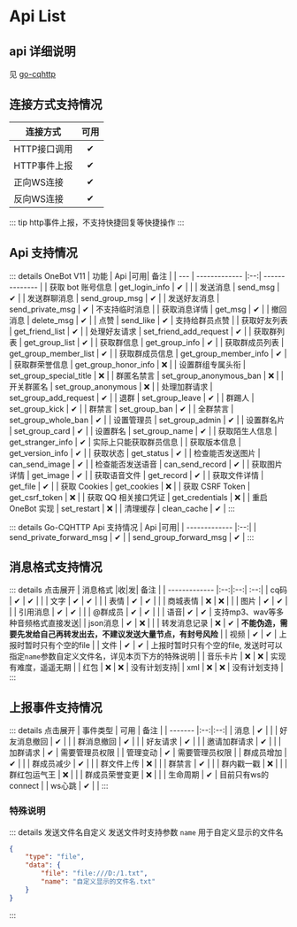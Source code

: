 # Api List

## api 详细说明

见 [go-cqhttp](https://docs.go-cqhttp.org/api)

## 连接方式支持情况
| 连接方式   |可用|
|----------|:-:| 
| HTTP接口调用 | ✔ |
| HTTP事件上报 | ✔ |
| 正向WS连接   | ✔ |
| 反向WS连接   | ✔ |
::: tip
http事件上报，不支持快捷回复等快捷操作
:::


## Api 支持情况
::: details OneBot V11
| 功能 |     Api    |可用| 备注 |
| --- | -------------  |:--:| -------------- | 
| 获取 bot 账号信息 |   get_login_info | ✔ | |
| 发送消息 |   send_msg | ✔ |
| 发送群聊消息 |   send_group_msg | ✔ |
| 发送好友消息 |   send_private_msg | ✔ | 不支持临时消息 |
| 获取消息详情 |   get_msg | ✔ |
| 撤回消息 |   delete_msg | ✔ |
| 点赞 |   send_like | ✔ | 支持给群员点赞 |
| 获取好友列表 |   get_friend_list | ✔ |
| 处理好友请求 |   set_friend_add_request | ✔ |
| 获取群列表 |   get_group_list | ✔ |
| 获取群信息 |   get_group_info | ✔ |
| 获取群成员列表 |   get_group_member_list | ✔ |
| 获取群成员信息 |   get_group_member_info | ✔ |
| 获取群荣誉信息 | get_group_honor_info | ❌ |
| 设置群组专属头衔 |   set_group_special_title | ❌ |
| 群匿名禁言 |   set_group_anonymous_ban | ❌ |
| 开关群匿名 |   set_group_anonymous | ❌ |
| 处理加群请求 |   set_group_add_request | ✔ |
| 退群 |   set_group_leave | ✔ |
| 群踢人 |   set_group_kick | ✔ |
| 群禁言 |   set_group_ban | ✔ |
| 全群禁言 |   set_group_whole_ban | ✔ |
| 设置管理员 |   set_group_admin | ✔ |
| 设置群名片 |   set_group_card | ✔ |
| 设置群名 |   set_group_name | ✔ |
| 获取陌生人信息 |   get_stranger_info | ✔ | 实际上只能获取群员信息 |
| 获取版本信息 |   get_version_info | ✔ |
| 获取状态 |   get_status | ✔ |
| 检查能否发送图片 |   can_send_image | ✔ |
| 检查能否发送语音 |   can_send_record | ✔ |
| 获取图片详情 |   get_image | ✔ |
| 获取语音文件 |   get_record | ✔ |
| 获取文件详情 |   get_file | ✔ |
| 获取 Cookies |  get_cookies | ❌ |
| 获取 CSRF Token |  get_csrf_token | ❌ |
| 获取 QQ 相关接口凭证 |  get_credentials | ❌ |
| 重启 OneBot 实现 | set_restart | ❌ |
| 清理缓存 | clean_cache | ✔ |
::: 

::: details Go-CQHTTP Api 支持情况
|     Api    |可用|
| -------------  |:--:| 
|   send_private_forward_msg | ✔ |
|   send_group_forward_msg | ✔ |
:::

## 消息格式支持情况
::: details 点击展开
|     消息格式    |收|发| 备注 |
| -------------  |:--:|:--:| :--:|
|   cq码 | ✔ | ✔ | |
|   文字 | ✔ | ✔ | |
|   表情 | ✔ | ✔ |  |
|   商城表情 | ❌ | ❌ |  |
|   图片 | ✔ | ✔ |  |
|   引用消息 | ✔ | ✔ |  |
|   @群成员 | ✔ | ✔ |  |
|   语音| ✔ | ✔ |  支持mp3、wav等多种音频格式直接发送|
|   json消息 | ✔ | ❌ |   |
|   转发消息记录 | ❌ | ✔ | **不能伪造，需要先发给自己再转发出去，不建议发送大量节点，有封号风险** |
|   视频 | ✔ | ✔ | 上报时暂时只有个空的file |
|   文件 | ✔ | ✔ | 上报时暂时只有个空的file, 发送时可以指定`name`参数自定义文件名，详见本页下方的特殊说明 |
|  音乐卡片 | ❌ | ❌ | 实现有难度，遥遥无期 |
|  红包 | ❌ | ❌ | 没有计划支持|
|  xml | ❌ | ❌ | 没有计划支持 |
:::

## 上报事件支持情况
::: details 点击展开
| 事件类型  | 可用 | 备注 |
| -------  |:--:|:--:|
| 消息 | ✔ | |
| 好友消息撤回 | ✔ | |
| 群消息撤回 | ✔ | |
| 好友请求 | ✔ | |
| 邀请加群请求 | ✔ | |
| 加群请求 | ✔ | 需要管理员权限 |
| 管理变动 | ✔ | 需要管理员权限 |
| 群成员增加 | ✔ | |
| 群成员减少 | ✔ | |
| 群文件上传 | ❌ | |
| 群禁言 | ✔ | |
| 群内戳一戳 | ❌ | |
| 群红包运气王 | ❌ | |
| 群成员荣誉变更 | ❌ | |
| 生命周期 | ✔ | 目前只有ws的connect |
| ws心跳 | ✔ | |
:::
### 特殊说明

::: details 发送文件名自定义
发送文件时支持参数 `name` 用于自定义显示的文件名
```json
{
    "type": "file",
    "data": {
        "file": "file:///D:/1.txt",
        "name": "自定义显示的文件名.txt"
    }
}
```
:::